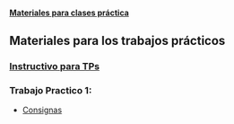 #### [Materiales para clases práctica](https://diegokoz.github.io/EEA2019/)

## Materiales para los trabajos prácticos

### [Instructivo para TPs](guia_procedimiento_trabajos_practicos.nb.html)

### Trabajo Practico 1:

- [Consignas](TP-1/tp1_consignas.nb.html)